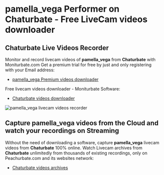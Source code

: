 # pamella_vega Performer on Chaturbate - Free LiveCam videos downloader

## Chaturbate Live Videos Recorder

Monitor and record livecam videos of **pamella_vega** from **Chaturbate** with Moniturbate.com
Get a premium trial for free by just and only registering with your Email address:
* [pamella_vega Premium videos downloader](https://moniturbate.com/request-demo-licence-key.html)

Free livecam videos downloader - Moniturbate Software:
* [Chaturbate videos downloader](https://moniturbate.com/moniturbate-download-software.html)

![pamella_vega livecam videos recorder](https://peachurnet.com/templates/moniturbate-software.png)


## Capture pamella_vega videos from the Cloud and watch your recordings on Streaming

Without the need of downloading a software, capture **pamella_vega** livecam videos from **Chaturbate** 100% online.
Watch Livecam archives from **Chaturbate** unlimitedly from thousands of existing recordings, only on Peachurbate.com and its websites network:
* [Chaturbate videos archives](https://peachurnet.com/)